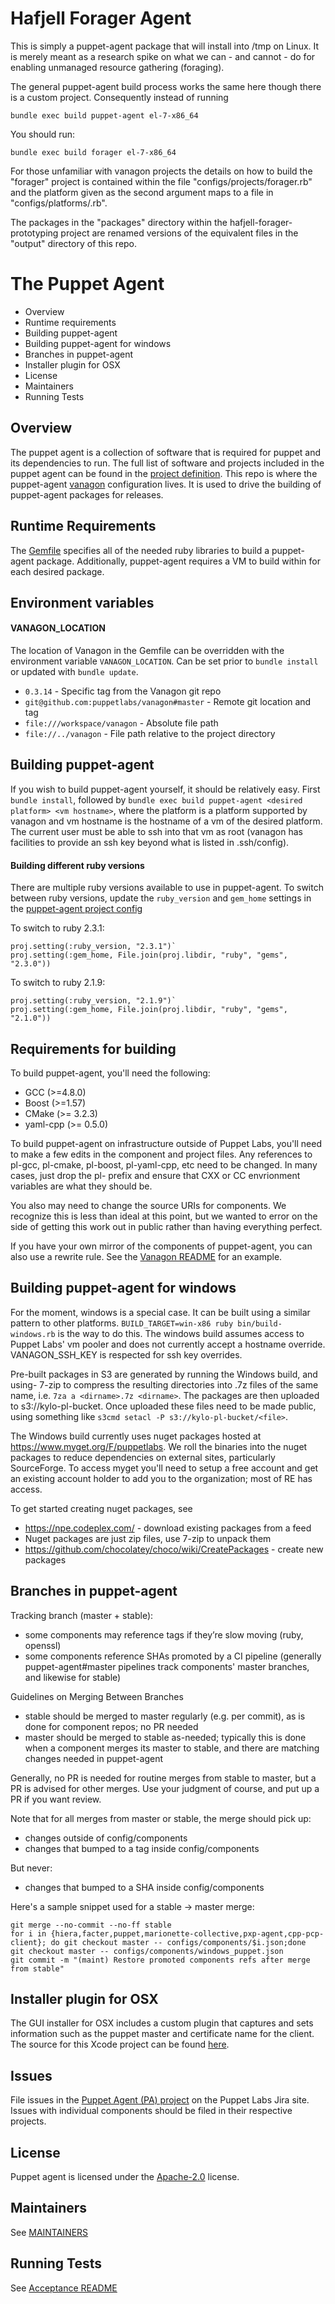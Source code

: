 Hafjell Forager Agent
=====================
This is simply a puppet-agent package that will install into /tmp on Linux.
It is merely meant as a research spike on what we can - and cannot - do for
enabling unmanaged resource gathering (foraging).

The general puppet-agent build process works the same here though there is
a custom project. Consequently instead of running
```
bundle exec build puppet-agent el-7-x86_64
```

You should run:
```
bundle exec build forager el-7-x86_64
```

For those unfamiliar with vanagon projects the details on how to build the
"forager" project is contained within the file "configs/projects/forager.rb"
and the platform given as the second argument maps to a file in
"configs/platforms/<platform-argument>.rb".

The packages in the "packages" directory within the hafjell-forager-prototyping
project are renamed versions of the equivalent files in the "output" directory
of this repo.





The Puppet Agent
===
 * Overview
 * Runtime requirements
 * Building puppet-agent
 * Building puppet-agent for windows
 * Branches in puppet-agent
 * Installer plugin for OSX
 * License
 * Maintainers
 * Running Tests

Overview
---
The puppet agent is a collection of software that is required for puppet and
its dependencies to run. The full list of software and projects included in the
puppet agent can be found in the [project
definition](configs/projects/puppet-agent.rb). This repo is where the
puppet-agent [vanagon](http://github.com/puppetlabs/vanagon) configuration
lives. It is used to drive the building of puppet-agent packages for releases.

Runtime Requirements
---
The [Gemfile](Gemfile) specifies all of the needed ruby libraries to build a puppet-agent
package. Additionally, puppet-agent requires a VM to build within for each
desired package.

## Environment variables
#### VANAGON\_LOCATION
The location of Vanagon in the Gemfile can be overridden with the environment variable `VANAGON_LOCATION`. Can be set prior to `bundle install` or updated with `bundle update`.

* `0.3.14` - Specific tag from the Vanagon git repo
* `git@github.com:puppetlabs/vanagon#master` - Remote git location and tag
* `file:///workspace/vanagon` - Absolute file path
* `file://../vanagon` - File path relative to the project directory

Building puppet-agent
---
If you wish to build puppet-agent yourself, it should be relatively easy. First
`bundle install`, followed by `bundle exec build puppet-agent <desired
platform> <vm hostname>`, where the platform is a platform supported by vanagon
and vm hostname is the hostname of a vm of the desired platform. The current
user must be able to ssh into that vm as root (vanagon has facilities to provide
an ssh key beyond what is listed in .ssh/config).

#### Building different ruby versions
There are multiple ruby versions available to use in puppet-agent. To switch between ruby versions, update the `ruby_version` and `gem_home` settings in the [puppet-agent project config](https://github.com/puppetlabs/puppet-agent/blob/master/configs/projects/puppet-agent.rb)

To switch to ruby 2.3.1:

  ```
  proj.setting(:ruby_version, "2.3.1")`
  proj.setting(:gem_home, File.join(proj.libdir, "ruby", "gems", "2.3.0"))
  ```

To switch to ruby 2.1.9:

  ```
  proj.setting(:ruby_version, "2.1.9")`
  proj.setting(:gem_home, File.join(proj.libdir, "ruby", "gems", "2.1.0"))
  ```



Requirements for building
---
To build puppet-agent, you'll need the following:
 * GCC (>=4.8.0)
 * Boost (>=1.57)
 * CMake (>= 3.2.3)
 * yaml-cpp (>= 0.5.0)

To build puppet-agent on infrastructure outside of Puppet Labs, you'll need to make a few edits in the component and project files. Any references to pl-gcc, pl-cmake, pl-boost, pl-yaml-cpp, etc need to be changed. In many cases, just drop the pl- prefix and ensure that CXX or CC envrionment variables are what they should be.

You also may need to change the source URIs for components. We recognize this is less than ideal at this point, but we wanted to error on the side of getting this work out in public rather than having everything perfect.

If you have your own mirror of the components of puppet-agent, you can also use a rewrite rule. See the [Vanagon README](https://github.com/puppetlabs/vanagon/blob/master/examples/projects/project.rb#L26) for an example.


Building puppet-agent for windows
---
For the moment, windows is a special case. It can be built using a similar
pattern to other platforms. `BUILD_TARGET=win-x86 ruby bin/build-windows.rb` is
the way to do this. The windows build assumes access to Puppet Labs' vm pooler
and does not currently accept a hostname override. VANAGON\_SSH\_KEY is
respected for ssh key overrides.

Pre-built packages in S3 are generated by running the Windows build, and using-
7-zip to compress the resulting directories into .7z files of the same name, i.e.
`7za a <dirname>.7z <dirname>`. The packages are then uploaded to s3://kylo-pl-bucket.
Once uploaded these files need to be made public, using something like
`s3cmd setacl -P s3://kylo-pl-bucket/<file>`.

The Windows build currently uses nuget packages hosted at https://www.myget.org/F/puppetlabs.
We roll the binaries into the nuget packages to reduce dependencies on external sites,
particularly SourceForge. To access myget you'll need to setup a free account and get
an existing account holder to add you to the organization; most of RE has access.

To get started creating nuget packages, see
* https://npe.codeplex.com/ - download existing packages from a feed
* Nuget packages are just zip files, use 7-zip to unpack them
* https://github.com/chocolatey/choco/wiki/CreatePackages - create new packages

Branches in puppet-agent
---

Tracking branch (master + stable):
  * some components may reference tags if they’re slow moving (ruby, openssl)
  * some components reference SHAs promoted by a CI pipeline (generally puppet-agent#master pipelines track components' master branches, and likewise for stable)

Guidelines on Merging Between Branches
* stable should be merged to master regularly (e.g. per commit), as is done for component repos; no PR needed
* master should be merged to stable as-needed; typically this is done when a component merges its master to stable, and there are matching changes needed in puppet-agent

Generally, no PR is needed for routine merges from stable to master, but a PR is advised for other merges. Use your judgment of course, and put up a PR if you want review.

Note that for all merges from master or stable, the merge should pick up:
* changes outside of config/components
* changes that bumped to a tag inside config/components

But never:
* changes that bumped to a SHA inside config/components

Here's a sample snippet used for a stable -> master merge:

```
git merge --no-commit --no-ff stable
for i in {hiera,facter,puppet,marionette-collective,pxp-agent,cpp-pcp-client}; do git checkout master -- configs/components/$i.json;done
git checkout master -- configs/components/windows_puppet.json
git commit -m "(maint) Restore promoted components refs after merge from stable"
```

Installer plugin for OSX
---
The GUI installer for OSX includes a custom plugin that captures and sets information such
as the puppet master and certificate name for the client.  The source for this Xcode project
can be found [here](https://github.com/puppetlabs/puppet-agent-osx-installer-plugin).

Issues
---
File issues in the [Puppet Agent (PA) project](https://tickets.puppet.com/browse/PA) on the Puppet Labs Jira site. Issues with individual components should be filed in their respective projects.

License
---
Puppet agent is licensed under the [Apache-2.0](LICENSE) license.

Maintainers
---
See [MAINTAINERS](MAINTAINERS)

Running Tests
---
See [Acceptance README](acceptance/README)